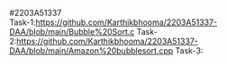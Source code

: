 #2203A51337                                                                              
Task-1:https://github.com/Karthikbhooma/2203A51337-DAA/blob/main/Bubble%20Sort.c
Task-2:https://github.com/Karthikbhooma/2203A51337-DAA/blob/main/Amazon%20bubblesort.cpp
Task-3:
